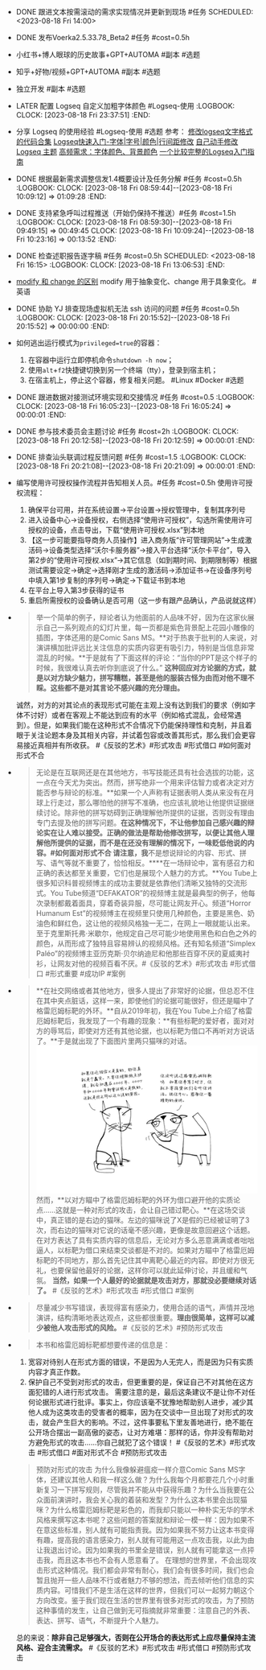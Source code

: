 - DONE 跟进文本按需滚动的需求实现情况并更新到现场 #任务
  SCHEDULED: <2023-08-18 Fri 14:00>
- DONE 发布Voerka2.5.33.78_Beta2 #任务 #cost=0.5h
- 小红书+博人眼球的历史故事+GPT+AUTOMA #副本 #选题
- 知乎+好物/视频+GPT+AUTOMA #副本 #选题
- 独立开发 #副本 #选题
- LATER 配置 Logseq 自定义加粗字体颜色 #Logseq-使用
  :LOGBOOK:
  CLOCK: [2023-08-18 Fri 23:37:51]
  :END:
- 分享 Logseq 的使用经验 #Logseq-使用 #选题
  参考：
  [修改logseq文字格式的代码合集](https://www.bilibili.com/read/cv15103422/)
  [Logseq快速入门-字体|字号|颜色|行间距修改](https://zhuanlan.zhihu.com/p/463188749)
  [自己动手修改 Logseq 主题](https://cloudlet.info/2022/modify-logseq-theme-by-yourself)
  [高频需求：字体颜色、背景颜色](https://cn.logseq.com/t/topic/206)
  [一个比较完整的Logseq入门指南](https://www.heithon.fun/%E5%AE%9E%E7%94%A8%E5%B7%A5%E5%85%B7/Logseq%E5%85%A5%E9%97%A8/)
- DONE 根据最新需求调整信发1.4概要设计及任务分解 #任务 #cost=0.5h
  :LOGBOOK:
  CLOCK: [2023-08-18 Fri 08:59:44]--[2023-08-18 Fri 10:09:12] =>  01:09:28
  :END:
- DONE 支持紧急呼叫过程推送（开始仍保持不推送）#任务 #cost=1.5h
  :LOGBOOK:
  CLOCK: [2023-08-18 Fri 08:59:30]--[2023-08-18 Fri 09:49:15] =>  00:49:45
  CLOCK: [2023-08-18 Fri 10:09:24]--[2023-08-18 Fri 10:23:16] =>  00:13:52
  :END:
- DONE 检查述职报告逐字稿 #任务 #cost=0.5h 
  SCHEDULED: <2023-08-18 Fri 16:15>
  :LOGBOOK:
  CLOCK: [2023-08-18 Fri 13:06:53]
  :END:
- [modify 和 change 的区别](http://www.differencebetween.net/language/words-language/difference-between-modify-and-change/) modify 用于抽象变化、change 用于具象变化。 #英语
- DONE 协助 YJ 排查现场虚拟机无法 ssh 访问的问题 #任务 #cost=0.5h
  :LOGBOOK:
  CLOCK: [2023-08-18 Fri 20:15:52]--[2023-08-18 Fri 20:15:52] =>  00:00:00
  :END:
- 如何逃出运行模式为`privileged=true`的容器：
  1. 在容器中运行立即停机命令`shutdown -h now`；
  2. 使用`alt`+`f2`快捷键切换到另一个终端（tty），登录到宿主机；
  3. 在宿主机上，停止这个容器，修复相关问题。
  #Linux #Docker #选题
- DONE 跟进数据对接测试环境实现和交接情况 #任务 #cost=0.5
  :LOGBOOK:
  CLOCK: [2023-08-18 Fri 16:05:23]--[2023-08-18 Fri 16:05:24] =>  00:00:01
  :END:
- DONE 参与技术委员会主题讨论 #任务 #cost=2h
  :LOGBOOK:
  CLOCK: [2023-08-18 Fri 20:12:58]--[2023-08-18 Fri 20:12:59] =>  00:00:01
  :END:
- DONE 排查汕头联调过程反馈问题 #任务 #cost=1.5
  :LOGBOOK:
  CLOCK: [2023-08-18 Fri 20:21:08]--[2023-08-18 Fri 20:21:09] =>  00:00:01
  :END:
- 编写使用许可授权操作流程并告知相关人员。#任务 #cost=0.5h 
  使用许可授权流程：
  1. 确保平台可用，并在系统设置→平台设置→授权管理中，复制其序列号
  2. 进入设备中心→设备授权，右侧选择“使用许可授权”，勾选所需使用许可授权的设备，点击导出，下载“使用许可授权.xlsx”到本地
  3. 【这一步可能要指导商务人员操作】进入商务版“许可管理网站”→生成激活码→设备类型选择“沃尔卡服务器”→接入平台选择“沃尔卡平台”，导入第2步的“使用许可授权.xlsx”→其它信息（如到期时间、到期限制等）根据测试需要设定→确定→选择刚才生成的激活码→添加证书→在设备序列号中填入第1步复制的序列号→确定→下载证书到本地
  4. 在平台上导入第3步获得的证书
  5. 重启所需授权的设备确认是否可用（这一步有跟产品确认，产品说就这样）
- >举一个简单的例子，辩论者认为他面前的人品味不好，因为在这家伙展示自己一系列观点的幻灯片里，每一页都是紫色背景配上花园小雕像的插图，字体还用的是Comic Sans MS。**对于热衷于批判的人来说，对演讲横加批评远比关注信息的实质内容更有吸引力，特别是当信息非常混乱的时候。**于是就有了下面这样的评论：“当你的PPT是这个样子的时候，我很难认真去听你到底说了什么。”
  **这种回应对方论据的方式，就是以对方缺少魅力，拼写糟糕，甚至是他的服装古怪为由而对他不理不睬。这些都不是对其言论不感兴趣的充分理由。**
  
  诚然，对方的对其论点的表现形式可能在主观上没有达到我们的要求（例如字体不讨好）或者在客观上不能达到应有的水平（例如格式混乱，会经常遇到）。但是，如果我们能在这种形式不合情况下仍能保持理性和克制，并且着眼于关注论题本身及其相关内容，并试着包容或改善其形式，那么我们会更容易接近真相并有所收获。
  #《反驳的艺术》#形式攻击 #形式借口 #如何面对形式不合
- >无论是在互联网还是在其他地方，书写技能还具有社会选拔的功能，这一点在今天尤为突出。然而，拼写绝非一个用来评估智力或者决定对方能否参与辩论的标准。**如果一个人声称有证据表明人类从来没有在月球上行走过，那么哪怕他的拼写不准确，也应该礼貌地让他提供证据继续讨论。除非他的拼写妨碍到正确理解他所提供的证据，否则没有理由专门去提及他的拼写问题。**在这种情况下，不让他参加自己感兴趣的辩论实在让人难以接受。**正确的做法是帮助他修改拼写，以便让其他人理解他所提供的证据，而不是在还没有理解的情况下，一味贬低他说的内容。**#如何面对形式不合
  请注意，我**不是想说辩论的内容、形式、拼写、语气等就不重要了，恰恰相反。****在一场辩论中，富有感召力和正确的表达都至关重要，它们也是展现个人魅力的方式。**You Tube上很多知识科普视频博主的成功主要就是依靠他们清晰又独特的交流形式。You Tube频道“DEFAKATOR”的视频博主就是最典型的例子，他每次录制都戴着面具，穿着奇装异服，尽可能让网友开心。频道“Horror Humanum Est”的视频博主在视频里只使用几种颜色，主要是黑色、奶油色和鲜红色，这让他的视频风格独一无二，在网上一眼就能认出来。至于克里斯托弗·米歇尔，他规定自己尽可能少地使用黑色和白色之外的颜色，从而形成了独特且容易辨认的视频风格。还有知名频道“Simplex Paléo”的视频博主亚历克斯·贝尔纳迪尼和他那些百穿不厌的夏威夷衬衫，让网友对他的视频百看不厌。#《反驳的艺术》#形式攻击 #形式借口 #形式重要 #成功IP #案例
- >**在社交网络或者其他地方，很多人提出了非常好的论据，但总忍不住在其中夹点脏话，这样一来，即使他们的论据可能很好，但还是瞄中了格雷厄姆标靶的外环。**自从2019年初，我在You Tube上介绍了格雷厄姆标靶后，我发现了一个有趣的现象：**有些标靶的爱好者，面对对方的辱骂后，即使对方还有其他论据，也以标靶为借口不再听对方说话了。**于是就出现了下面图片里两只猫咪的对话。
  ![得到App_2023-08-18_23-02-43.png](../assets/得到App_2023-08-18_23-02-43_1692370988681_0.png) 
  然而，**以对方瞄中了格雷厄姆标靶的外环为借口避开他的实质论点……这就是一种对形式的攻击，会让自己错过靶心。**在这场交谈中，真正错的是右边的猫咪。左边的猫咪说了X是假的已经被证明了3次，而右边的猫咪对它说的话毫不感兴趣，更像是故意回避这个话题。
  在对方表达了具有实质内容的信息后，无论对方多么恶意满满或者咄咄逼人，以标靶为借口来结束交谈都是不对的。如果对方瞄中了格雷厄姆标靶的不同地方，那么首先记住其中离靶心最近的内容。即使对方很无礼，也要保留他最好的论据，这样你可以就此延伸讨论，并且缓和气氛。
  **当然，如果一个人最好的论据就是攻击对方，那就没必要继续对话了。**
  #《反驳的艺术》#形式攻击 #形式借口 #案例
- >尽量减少书写错误，表现得富有感染力，使用合适的语气，声情并茂地演讲，结构清晰地表达观点，这些都很重要。**理由很简单，这样可以减少被他人攻击形式的风险。** #《反驳的艺术》#预防形式攻击
- >本书和格雷厄姆标靶都想要传递的信息是：
  1. 宽容对待别人在形式方面的错误，不是因为人无完人，而是因为只有实质内容才真正作数。
  2. 保护自己不受到对形式的攻击，但更重要的是，保证自己不对其他在这方面犯错的人进行形式攻击。
  需要注意的是，最后这条建议不是让你不对任何论据形式进行批评。事实上，你应该毫不犹豫地帮助别人进步，减少其他人成为这类攻击的受害者的概率，因为在交谈中一旦出现了对形式的攻击，就会产生巨大的影响。不过，这件事要私下里友善地进行，绝不能在公开场合摆出一副高傲的姿态，让对方难堪：那样的话，你并没有帮助对方避免形式的攻击……你自己就犯了这个错误！
  #《反驳的艺术》#形式攻击 #形式借口 #面对形式不合 #预防形式攻击
  >预防对形式的攻击
  为什么我像躲避瘟疫一样介意Comic Sans MS字体，还建议其他人和我一样这么做？为什么我每个月都要花几个小时重新复习一下拼写规则，尽管我并不能从中获得乐趣？为什么当我要在公众面前演讲时，我会关心我的着装和发型？为什么这本书里会出现猫咪？为什么格雷厄姆标靶是彩色的，而我却只能以一种朴实无华的学术风格来撰写这本书呢？这些问题的答案就和辩论一模一样：因为如果不在意这些标准，别人就有可能指责我。因为如果我不努力让这本书变得有趣，提高我的语言感染力，别人就有可能用这一点攻击我，以此为由让我退出讨论。因为如果我的书里全是错误，别人就有可能拿这一点抨击我，而且这本书也不会有人愿意看了。
  在理想的世界里，不会出现攻击形式这种情况。我们都会非常有耐心，我们会有很多时间，我们也会暂且抛开一些人品味不行或者魅力不够的想法，而去倾听他们信息的实质内容。可惜我们不是生活在这样的世界，但我们可以一起努力朝这个方向改变。鉴于我们现在生活的世界里有很多对形式的攻击，为了预防这种事情的发生，让自己做到无可指摘就非常重要：注意自己的外表、表达、拼写、语气，不断提升个人魅力。
  
  总的来说：**除非自己足够强大，否则在公开场合的表达形式上应尽量保持主流风格、迎合主流需求。**
  #《反驳的艺术》#形式攻击 #形式借口 #预防形式攻击